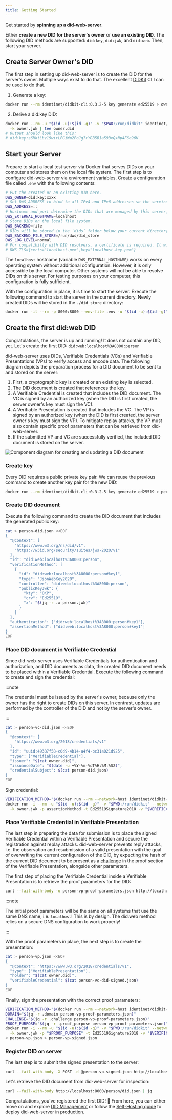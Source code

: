 ```yaml
---
title: Getting Started
---
```


Get started by **spinning up a did-web-server**.

Either **create a new DID for the server's owner** or **use an existing DID**. The following DID methods are supported:
`did:key`, `did:jwk`, and `did:web`. Then, start your server.

## Create Server Owner's DID

The first step in setting up did-web-server is to create the DID for the server's owner. Multiple ways exist to do that.
The excellent [DIDKit](https://www.spruceid.dev/didkit/didkit/installation) CLI can be used to do that.

1. Generate a key:

```bash title="owner.jwk"
docker run --rm identinet/didkit-cli:0.3.2-5 key generate ed25519 > owner.jwk
```

2. Derive a did:key DID:

```bash title="owner.did"
docker run --rm -u "$(id -u):$(id -g)" -v "$PWD:/run/didkit" identinet/didkit-cli:0.3.2-5 key to did \
  -k owner.jwk | tee owner.did
# Output should look like this:
# did:key:z6MktLbz19wirLPGiWm2PoJg7rYGB5B1a59DxQxNp4F6o96K
```

## Start your Server

Prepare to start a local test server via Docker that serves DIDs on your computer and stores them on the local file
system. The first step is to configure did-web-server via environment variables. Create a configuration file called
`.env` with the following contents:

```bash title=".env"
# Put the created or an existing DID here.
DWS_OWNER=did:key:xxxx
# Set DWS_ADDRESS to bind to all IPv4 and IPv6 addresses so the service can be exposed to the local computer.
DWS_ADDRESS=::
# Hostname and port determine the DIDs that are managed by this server, e.g. did:web:id.localhost%3A8000:xyz.
DWS_EXTERNAL_HOSTNAME=localhost
# Store DIDs on the local file system.
DWS_BACKEND=file
# DIDs will be stored in the `dids` folder below your current directory.
DWS_BACKEND_FILE_STORE=/run/dws/did_store
DWS_LOG_LEVEL=normal
# For compatibilty with DID resolvers, a certificate is required. It will be added later.
# DWS_TLS={certs="localhost.pem",key="localhost-key.pem"}
```

The `localhost` hostname (variable `DWS_EXTERNAL_HOSTNAME`) works on every operating system without additional
configuration. However, it is only accessible by the local computer. Other systems will not be able to resolve DIDs on
this server. For testing purposes on your computer, this configuration is fully sufficient.

With the configuration in place, it is time to start the server. Execute the following command to start the server in
the current directory. Newly created DIDs will be stored in the `./did_store` directory:

```bash
docker run -it --rm -p 8000:8000 --env-file .env -u "$(id -u):$(id -g)" -v "$PWD:/run/dws" identinet/did-web-server:0.3.1
```

## Create the first did:web DID

Congratulations, the server is up and running! It does not contain any DID, yet. Let's create the first DID:
`did:web:localhost%3A8000:person`

did-web-server uses DIDs, Verifiable Credentials (VCs) and Verifiable Presentations (VPs) to verify access and encode
data. The following diagram depicts the preparation process for a DID document to be sent to and stored on the server:

1. First, a cryptographic key is created or an existing key is selected.
2. The DID document is created that references the key.
3. A Verifiable Credential is created that includes the DID document. The VC is signed by an authorized key (when the
   DID is first created, the server owner's key must sign the VC).
4. A Verifiable Presentation is created that includes the VC. The VP is signed by an authorized key (when the DID is
   first created, the server owner's key must sign the VP). To mitigate replay attacks, the VP must also contain
   specific proof parameters that can be retrieved from did-web-server.
5. If the submitted VP and VC are successfully verified, the included DID document is stored on the server.

![Component diagram for creating and updating a DID document](/figures/did-creation-components.svg)

### Create key

Every DID requires a public private key pair. We can reuse the previous command to create another key pair for the new
DID:

```bash title="person.jwk"
docker run --rm identinet/didkit-cli:0.3.2-5 key generate ed25519 > person.jwk
```

### Create DID document

Execute the following command to create the DID document that includes the generated public key:

```bash title="person-did.json"
cat > person-did.json <<EOF
{
  "@context": [
    "https://www.w3.org/ns/did/v1",
    "https://w3id.org/security/suites/jws-2020/v1"
  ],
  "id": "did:web:localhost%3A8000:person",
  "verificationMethod": [
    {
      "id": "did:web:localhost%3A8000:person#key1",
      "type": "JsonWebKey2020",
      "controller": "did:web:localhost%3A8000:person",
      "publicKeyJwk": {
        "kty": "OKP",
        "crv": "Ed25519",
        "x": "$(jq -r .x person.jwk)"
      }
    }
  ],
  "authentication": ["did:web:localhost%3A8000:person#key1"],
  "assertionMethod": ["did:web:localhost%3A8000:person#key1"]
}
EOF
```

### Place DID document in Verifiable Credential

Since did-web-server uses Verifiable Credentials for authentication and authorization, and DID documents as data, the
created DID document needs to be placed within a Verifiable Credential. Execute the following command to create and sign
the credential:

:::note

The credential must be issued by the server's owner, because only the owner has the right to create DIDs on this server.
In contrast, updates are performed by the controller of the DID and not by the server's owner.

:::

```bash title="person-vc-did.json"
cat > person-vc-did.json <<EOF
{
  "@context": [
    "https://www.w3.org/2018/credentials/v1"
  ],
  "id": "uuid:49387f58-c0d9-4b14-a4f4-bc31a021d925",
  "type": ["VerifiableCredential"],
  "issuer": "$(cat owner.did)",
  "issuanceDate": "$(date -u +%Y-%m-%dT%H:%M:%SZ)",
  "credentialSubject": $(cat person-did.json)
}
EOF
```

Sign credential:

```bash title="person-vc-did-signed.json"
VERIFICATION_METHOD="$(docker run --rm --network=host identinet/didkit-cli:0.3.2-5 did resolve "$(cat owner.did)" | jq -r '.assertionMethod.[0]')"
docker run -i --rm -u "$(id -u):$(id -g)" -v "$PWD:/run/didkit" --network=host identinet/didkit-cli:0.3.2-5 credential issue \
  -k owner.jwk -p assertionMethod -t Ed25519Signature2018 -v "$VERIFICATION_METHOD" < person-vc-did.json > person-vc-did-signed.json
```

### Place Verifiable Credential in Verifiable Presentation

The last step in preparing the data for submission is to place the signed Verifiable Credential within a Verifiable
Presentation and secure the registration against replay attacks. did-web-server prevents reply attacks, i.e. the
observation and resubmission of a valid presentation with the goal of overwriting the current configuration of the DID,
by expecting the hash of the current DID document to be present as a
[challenge](https://www.w3.org/TR/vc-data-integrity/#proofs) in the proof section of the Verifiable Presentation,
alongside other parameters.

The first step of placing the Verifiable Credential inside a Verifiable Presentation is to retrieve the proof parameters
for the DID:

```bash title="person-vp-proof-parameters.json"
curl --fail-with-body -o person-vp-proof-parameters.json http://localhost:8000/person/did.json?proofParameters
```

:::note

The initial proof parameters will be the same on all systems that use the same DNS name, i.e. `localhost`! This is by
design. The did:web method relies on a secure DNS configuration to work properly!

:::

With the proof parameters in place, the next step is to create the presentation:

```bash title="person-vp.json"
cat > person-vp.json <<EOF
{
  "@context": "https://www.w3.org/2018/credentials/v1",
  "type": ["VerifiablePresentation"],
  "holder": "$(cat owner.did)",
  "verifiableCredential": $(cat person-vc-did-signed.json)
}
EOF
```

Finally, sign the presentation with the correct proof parameters:

```bash title="person-vp-did-signed.json"
VERIFICATION_METHOD="$(docker run --rm --network=host identinet/didkit-cli:0.3.2-5 did resolve "$(cat owner.did)" | jq -r '.assertionMethod.[0]')"
DOMAIN="$(jq -r .domain person-vp-proof-parameters.json)"
CHALLENGE="$(jq -r .challenge person-vp-proof-parameters.json)"
PROOF_PURPOSE="$(jq -r .proof_purpose person-vp-proof-parameters.json)"
docker run -i --rm -u "$(id -u):$(id -g)" -v "$PWD:/run/didkit" --network=host identinet/didkit-cli:0.3.2-5 presentation issue \
  -k owner.jwk -p "$PROOF_PURPOSE" -t Ed25519Signature2018 -v "$VERIFICATION_METHOD" -d "$DOMAIN" -C "$CHALLENGE" \
< person-vp.json > person-vp-signed.json
```

### Register DID on server

The last step is to submit the signed presentation to the server:

```bash
curl --fail-with-body -X POST -d @person-vp-signed.json http://localhost:8000/person/did.json
```

Let's retrieve the DID document from did-web-server for inspection:

```bash
curl --fail-with-body http://localhost:8000/person/did.json | jq
```

Congratulations, you've registered the first DID! 🎉 From here, you can either move on and explore
[DID Management](/did-management/resolve-did/) or follow the [Self-Hosting guide](/deployment/self-hosting) to deploy
did-web-server in production.
